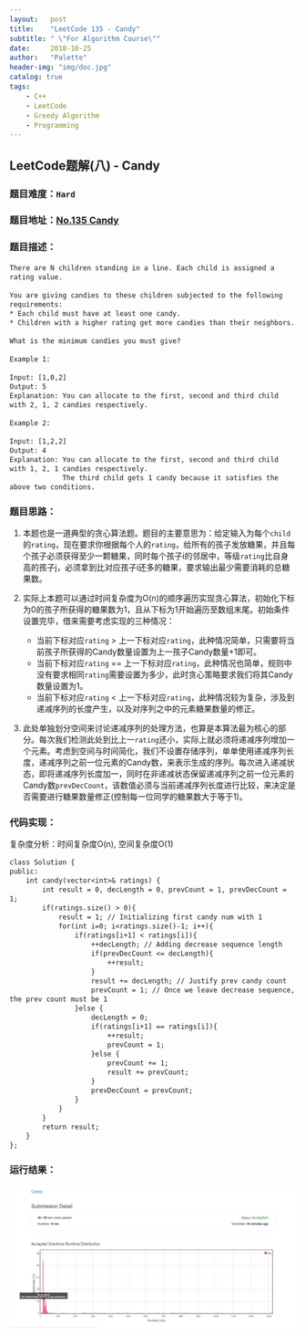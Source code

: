 ```yaml
---
layout:   post
title:    "LeetCode 135 - Candy"
subtitle: " \"For Algorithm Course\""
date:     2018-10-25
author:   "Palette"
header-img: "img/doc.jpg"
catalog: true
tags:
    - C++
    - LeetCode
    - Greedy Algorithm
    - Programming
---
```

## LeetCode题解(八) - Candy
### 题目难度：`Hard`
### 题目地址：[No.135 Candy](https://leetcode.com/problems/candy/description/)
### 题目描述：
```
There are N children standing in a line. Each child is assigned a rating value.

You are giving candies to these children subjected to the following requirements:
* Each child must have at least one candy.
* Children with a higher rating get more candies than their neighbors.

What is the minimum candies you must give?

Example 1:

Input: [1,0,2]
Output: 5
Explanation: You can allocate to the first, second and third child with 2, 1, 2 candies respectively.

Example 2:

Input: [1,2,2]
Output: 4
Explanation: You can allocate to the first, second and third child with 1, 2, 1 candies respectively.
             The third child gets 1 candy because it satisfies the above two conditions.
```

### 题目思路：
1. 本题也是一道典型的贪心算法题。题目的主要意思为：给定输入为每个`child`的`rating`，现在要求你根据每个人的`rating`，给所有的孩子发放糖果，并且每个孩子必须获得至少一颗糖果，同时每个孩子i的邻居中，等级`rating`比自身高的孩子j，必须拿到比对应孩子i还多的糖果，要求输出最少需要消耗的总糖果数。

2. 实际上本题可以通过时间复杂度为O(n)的顺序遍历实现贪心算法，初始化下标为0的孩子所获得的糖果数为1，且从下标为1开始遍历至数组末尾。初始条件设置完毕，借来需要考虑实现的三种情况：
	* 当前下标对应`rating` > 上一下标对应`rating`，此种情况简单，只需要将当前孩子所获得的Candy数量设置为上一孩子Candy数量+1即可。
	* 当前下标对应`rating` == 上一下标对应`rating`，此种情况也简单，规则中没有要求相同`rating`需要设置为多少，此时贪心策略要求我们将其Candy数量设置为1。
	* 当前下标对应`rating` < 上一下标对应`rating`，此种情况较为复杂，涉及到递减序列的长度产生，以及对序列之中的元素糖果数量的修正。

3. 此处单独划分空间来讨论递减序列的处理方法，也算是本算法最为核心的部分。每次我们检测此处到比上一`rating`还小，实际上就必须将递减序列增加一个元素。考虑到空间与时间简化，我们不设置存储序列，单单使用递减序列长度，递减序列之前一位元素的Candy数，来表示生成的序列。每次进入递减状态，即将递减序列长度加一，同时在非递减状态保留递减序列之前一位元素的Candy数`prevDecCount`，该数值必须与当前递减序列长度进行比较，来决定是否需要进行糖果数量修正(控制每一位同学的糖果数大于等于1)。


### 代码实现：
复杂度分析：时间复杂度O(n), 空间复杂度O(1)
```
class Solution {
public:
    int candy(vector<int>& ratings) {
        int result = 0, decLength = 0, prevCount = 1, prevDecCount = 1;
        if(ratings.size() > 0){
            result = 1; // Initializing first candy num with 1
            for(int i=0; i<ratings.size()-1; i++){
                if(ratings[i+1] < ratings[i]){
                    ++decLength; // Adding decrease sequence length
                    if(prevDecCount <= decLength){
                        ++result;
                    }
                    result += decLength; // Justify prev candy count
                    prevCount = 1; // Once we leave decrease sequence, the prev count must be 1
                }else {
                    decLength = 0;
                    if(ratings[i+1] == ratings[i]){
                        ++result;
                        prevCount = 1;
                    }else {
                        prevCount += 1;
                        result += prevCount;
                    }
                    prevDecCount = prevCount;
                }
            }
        }
        return result;
    }
};
```

### 运行结果：
![img](/img/candy1.png)

<div id="container"></div>
<link rel="stylesheet" href="https://imsun.GitHub.io/gitment/style/default.css">
<script src="https://imsun.GitHub.io/gitment/dist/gitment.browser.js"></script>
<script>
  const myTheme = {
  render(state, instance) {
    const container = document.createElement('div')
    container.lang = "en-US"
    container.className = 'gitment-container gitment-root-container'
    container.appendChild(instance.renderHeader(state, instance))
    container.appendChild(instance.renderEditor(state, instance))
    container.appendChild(instance.renderComments(state, instance))
    container.appendChild(instance.renderFooter(state, instance))
    return container
  },
}

var gitment = new Gitment({
  id: '<%= page.date %>',
  owner: 'Palette25',
  repo: 'Comments',
  oauth: {
    client_id: 'a1ac2783392c3eef32c1',
    client_secret: 'ea8605a4a85131c5012ba8f200f87702e15a05b0',
  },
  theme: myTheme,
})
gitment.render('container')
</script>